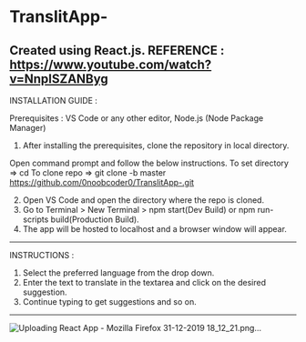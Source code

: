 # TranslitApp-
Created using React.js.
REFERENCE : https://www.youtube.com/watch?v=NnpISZANByg
---------------------------------------------------------------------------------------------------------------------------------------------
INSTALLATION GUIDE :

Prerequisites : VS Code or any other editor,  Node.js (Node Package Manager)

1. After installing the prerequisites, clone the repository in local directory.
  
  Open command prompt and follow the below instructions.
  To set directory => cd <directory>
  To clone repo => git clone -b master https://github.com/0noobcoder0/TranslitApp-.git
  
2. Open VS Code and open the directory where the repo is cloned.
3. Go to Terminal > New Terminal > npm start(Dev Build) or npm run-scripts build(Production Build).
4. The app will be hosted to localhost and a browser window will appear.
---------------------------------------------------------------------------------------------------------------------------------------------
INSTRUCTIONS : 

1. Select the preferred language from the drop down.
2. Enter the text to translate in the textarea and click on the desired suggestion.
3. Continue typing to get suggestions and so on.
---------------------------------------------------------------------------------------------------------------------------------------------
![Uploading React App - Mozilla Firefox 31-12-2019 18_12_21.png…]()
